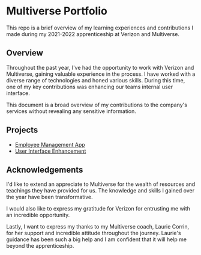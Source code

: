 
# Multiverse Portfolio

This repo is a brief overview of my learning experiences and contributions I made during my 2021-2022 apprenticeship at Verizon and Multiverse.

## Overview

Throughout the past year, I've had the opportunity to work with Verizon and Multiverse, gaining valuable experience in the process. I have worked with a diverse range of technologies and honed various skills. During this time, one of my key contributions was enhancing our teams internal user interface.

This document is a broad overview of my contributions to the company's services without revealing any sensitive information.

## Projects

- [Employee Management App](https://www.github.com/octokatherine)
- [User Interface Enhancement](https://www.github.com/octokatherine)

## Acknowledgements

I'd like to extend an appreciate to Multiverse for the wealth of resources and teachings they have provided for us. The knowledge and skills I gained over the year have been transformative.

I would also like to express my gratitude for Verizon for entrusting me with an incredible opportunity. 

Lastly, I want to express my thanks to my Multiverse coach, Laurie Corrin, for her support and incredible attitude throughout the journey. Laurie's guidance has been such a big help and I am confident that it will help me beyond the apprenticeship.
